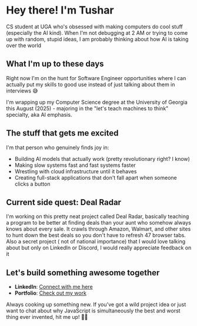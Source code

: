 # Hey there!  I'm Tushar

CS student at UGA who's obsessed with making computers do cool stuff (especially the AI kind). When I'm not debugging at 2 AM or trying to come up with random, stupid ideas, I am probably thinking about how AI is taking over the world 

## What I'm up to these days

Right now I'm on the hunt for Software Engineer opportunities where I can actually put my skills to good use instead of just talking about them in interviews 😅

I'm wrapping up my Computer Science degree at the University of Georgia this August (2025) - majoring in the "let's teach machines to think" specialty, aka AI emphasis.

## The stuff that gets me excited

I'm that person who genuinely finds joy in:
- Building AI models that actually work (pretty revolutionary right? I know)
- Making slow systems fast and fast systems faster
- Wrestling with cloud infrastructure until it behaves
- Creating full-stack applications that don't fall apart when someone clicks a button

## Current side quest: Deal Radar 

I'm working on this pretty neat project called Deal Radar, basically teaching a program to be better at finding deals than your aunt who somehow always knows about every sale. It crawls through Amazon, Walmart, and other sites to hunt down the best deals so you don't have to refresh 47 browser tabs. Also a secret project ( not of national importance)  that I would love talking about but only on LinkedIn or Discord, I would really appreciate feedback on it 

## Let's build something awesome together

- **LinkedIn**: [Connect with me here](https://www.linkedin.com/in/tushar-mishra-7960b722b)
- **Portfolio**: [Check out my work](https://www.menacehecker.com)

Always cooking up something new. If you've got a wild project idea or just want to chat about why JavaScript is simultaneously the best and worst thing ever invented, hit me up! 🐱‍💻

